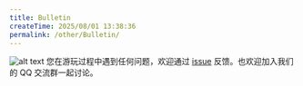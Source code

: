 ```yaml
---
title: Bulletin
createTime: 2025/08/01 13:38:36
permalink: /other/Bulletin/
---
```

![alt text](/QRCode.png)
您在游玩过程中遇到任何问题，欢迎通过 [issue](https://github.com/Ziphyrien/Khalil-Land/issues) 反馈。也欢迎加入我们的 QQ 交流群一起讨论。